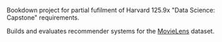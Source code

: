 Bookdown project for partial fufilment of Harvard 125.9x
"Data Science: Capstone" requirements.

Builds and evaluates recommender systems for the [MovieLens](https://grouplens.org/datasets/movielens/)
dataset.
